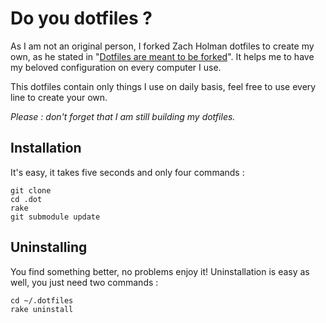 # Do you dotfiles ?

As I am not an original person, I forked Zach Holman dotfiles to create my own, as he stated in "[Dotfiles are meant to be forked](http://zachholman.com/2010/08/dotfiles-are-meant-to-be-forked/)". 
It helps me to have my beloved configuration on every computer I use.

This dotfiles contain only things I use on daily basis, feel free to use every line to create your own.

_Please : don't forget that I am still building my dotfiles._

## Installation

It's easy, it takes five seconds and only four commands :

	git clone
	cd .dot
	rake
	git submodule update


## Uninstalling

You find something better, no problems enjoy it!
Uninstallation is easy as well, you just need two commands :

	cd ~/.dotfiles
	rake uninstall
